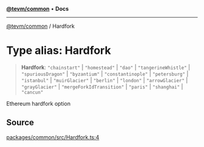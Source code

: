 [**@tevm/common**](../README.md) • **Docs**

***

[@tevm/common](../globals.md) / Hardfork

# Type alias: Hardfork

> **Hardfork**: `"chainstart"` \| `"homestead"` \| `"dao"` \| `"tangerineWhistle"` \| `"spuriousDragon"` \| `"byzantium"` \| `"constantinople"` \| `"petersburg"` \| `"istanbul"` \| `"muirGlacier"` \| `"berlin"` \| `"london"` \| `"arrowGlacier"` \| `"grayGlacier"` \| `"mergeForkIdTransition"` \| `"paris"` \| `"shanghai"` \| `"cancun"`

Ethereum hardfork option

## Source

[packages/common/src/Hardfork.ts:4](https://github.com/evmts/tevm-monorepo/blob/main/packages/common/src/Hardfork.ts#L4)
